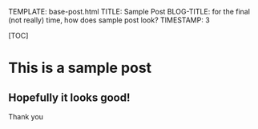 TEMPLATE: base-post.html
TITLE: Sample Post
BLOG-TITLE: for the final (not really) time, how does sample post look?
TIMESTAMP: 3

[TOC]

# This is a sample post
## Hopefully it looks good!
Thank you
